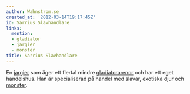 ```yaml
---
author: Wahnstrom.se
created_at: '2012-03-14T19:17:45Z'
id: Sarrius Slavhandlare
links:
  mention:
  - gladiator
  - jargier
  - monster
title: Sarrius Slavhandlare
---
```


En [jargier] som äger ett flertal mindre [gladiatorarenor] och har ett eget handelshus. Han är
specialiserad på handel med slavar, exotiska djur och [monster].

  [jargier]: jargier
  [gladiatorarenor]: gladiator
  [monster]: monster